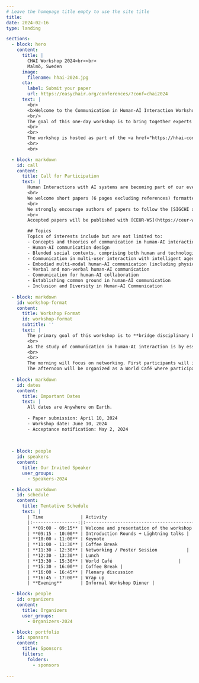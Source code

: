 ```yaml
---
# Leave the homepage title empty to use the site title
title:
date: 2024-02-16
type: landing

sections:
  - block: hero
    content:
      title: |
        CHAI Workshop 2024<br><br>
        Malmö, Sweden
      image:
        filename: hhai-2024.jpg
      cta:
        label: Submit your paper
        url: https://easychair.org/conferences/?conf=chai2024
      text: |
        <br>
        <b>Welcome to the Communication in Human-AI Interaction Workshop</b>
        <br/>
        The goal of this one-day workshop is to bring together experts from AI, HCI, and Cognitive Sciences to explore and understand the specificities and characteristics of communication in human-AI interactions, as well as the salient principles, methods, and theories one has to consider to build meaningful human-AI communication systems.
        <br>
        <br>
        The workshop is hosted as part of the <a href="https://hhai-conference.org/2024/">HHAI 2024 Conference</a>. 	
        <br>
        <br>

  - block: markdown
    id: call
    content: 
      title: Call for Participation
      text: |
        Human Interactions with AI systems are becoming part of our everyday life. If designed and developed efficiently, these interactions have great potential in enhancing human work, abilities, and well-being. In this workshop, we decide to take the particular viewpoint in which AI systems are not merely a tool for expression or communication, but in which they take the role of ``communicators'', meaning systems **with** which humans create shared meaning. This shift creates many new challenges and opportunities to design new ways for humans and AI systems to interact. For instance, such AI communicators may have the agency to initiate communication interactions, and should contribute to such interactions in an efficient way. 
        <br>
        We welcome short papers (6 pages excluding references) formatted using the [IOS formatting guidelines](https://www.iospress.com/book-article-instructions). Submissions will be done through [EasyChair](https://easychair.org/conferences/?conf=chai2024). Papers will be reviewed by the organizing committee based on their relevance to the workshop topics and interest in encouraging fruitful discussion.
        <br>
        We strongly encourage authors of papers to follow the [SIGCHI accessibility guidelines](https://sigchi.org/conferences/author-resources/accessibility-guide/).
        <br>
        Accepted papers will be published with [CEUR-WS](https://ceur-ws.org/), unless authors specify that they wish for the paper not be publicly available (request can be done by sending an email to jennifer.renoux@oru.se after notification of acceptance). 

        ## Topics
        Topics of interests include but are not limited to:
        - Concepts and theories of communication in human-AI interaction
        - Human-AI communication design
        - Blended social contexts, comprising both human and technological communication
        - Communication in multi-user interaction with intelligent agents
        - Embodied multi-modal human-AI communication (including physical robots)
        - Verbal and non-verbal human-AI communication
        - Communication for human-AI collaboration
        - Establishing common ground in human-AI communication
        - Inclusion and Diversity in Human-AI Communication
  
  - block: markdown
    id: workshop-format
    content:
      title: Workshop Format
      id: workshop-format
      subtitle: ''
      text: |
        The primary goal of this workshop is to **bridge disciplinary boundaries** between various fields, included but not limited to AI, HRI, and HCI, in order to gather a multi-perspective view on the topic of Communication in Human-AI Interaction. In particular, we are interested in exploring the **core characteristics** of AI communicators and human-AI communication, exchanging research methods, and fostering long-term collaboration between practitioners of different fields. 
        <br>
        As the study of communication in human-AI interaction is by essence a multidisciplinary approach, we aim for this workshop to be a multidisciplinary platform where researchers can learn to work together and pave the way to impacting research.  We also wish to use this opportunity to draw a **tentative disciplinary map** of the topic of Communication in Human-AI Interaction, describing different perspectives, research directions, methods, and how these perspectives can be related to one another within the research area as a whole.
        <br>
        <br>
        The morning will focus on networking. First participants will introduce themselves, and participants who have a position paper accepted will present it in a round of lightning talks. After the keynote and the coffee break, we will organize a poster session for participant to discover each-others research. 
        The afternoon will be organized as a World Café where participants will reflect on topics related to Communication in Human-AI Interaction. Depending on the number of participants, we will hold between three and five rounds of discussion. 
       
  - block: markdown
    id: dates
    content:
      title: Important Dates
      text: |
        All dates are Anywhere on Earth.
        
        - Paper submission: April 10, 2024
        - Workshop date: June 10, 2024
        - Acceptance notification: May 2, 2024
        
   
  
  - block: people
    id: speakers
    content:
      title: Our Invited Speaker
      user_groups:
        - Speakers-2024

  - block: markdown
    id: schedule
    content:
      title: Tentative Schedule
      text: |
        | Time              | Activity                                             |
        |:-----------------:|:----------------------------------------------------:|
        | **09:00 - 09:15** | Welcome and presentation of the workshop goal        |
        | **09:15 - 10:00** | Introduction Rounds + Lightning talks |
        | **10:00 - 11:00** | Keynote                                              |
        | **11:00 - 11:30** | Coffee Break                                         |
        | **11:30 - 12:30** | Networking / Poster Session           |
        | **12:30 - 13:30** | Lunch                                      |
        | **13:30 - 15:30** | World Café                         |
        | **15:30 - 16:00** | Coffee Break |
        | **16:00 - 16:45** | Plenary discussion                                   |
        | **16:45 - 17:00** | Wrap up                                              |
        | **Evening**       | Informal Workshop Dinner |

  - block: people
    id: organizers
    content:
      title: Organizers
      user_groups:
        - Organizers-2024

  - block: portfolio
    id: sponsors
    content:
      title: Sponsors
      filters:
        folders:
          - sponsors
  
---
```


